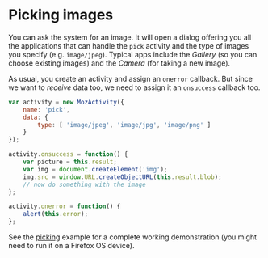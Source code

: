 # Picking images

You can ask the system for an image. It will open a dialog offering you all the applications that can handle the `pick` activity and the type of images you specify (e.g. `image/jpeg`). Typical apps include the *Gallery* (so you can choose existing images) and the *Camera* (for taking a new image).

As usual, you create an activity and assign an `onerror` callback. But since we want to *receive* data too, we need to assign it an `onsuccess` callback too.

````javascript
var activity = new MozActivity({
    name: 'pick',
    data: {
        type: [ 'image/jpeg', 'image/jpg', 'image/png' ]
    }
});

activity.onsuccess = function() {
    var picture = this.result;
    var img = document.createElement('img');
    img.src = window.URL.createObjectURL(this.result.blob);
    // now do something with the image
};

activity.onerror = function() {
    alert(this.error);
};

````

See the [picking](../examples/web_activities_picking) example for a complete working demonstration (you might need to run it on a Firefox OS device).
